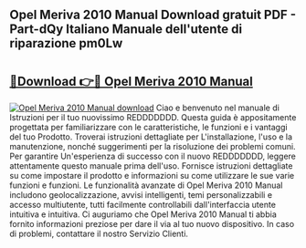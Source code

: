 ## Opel Meriva 2010 Manual Download gratuit PDF - Part-dQy Italiano Manuale dell'utente di riparazione pm0Lw

# <h2><a href="http://df9rax.blite.top/?on=Opel+Meriva+2010+Manual">🔗Download 👉🔴 Opel Meriva 2010 Manual</a></h2>

[![Opel Meriva 2010 Manual download](https://i.imgur.com/lujVjoI.png)](http://df9rax.blite.top/?on=Opel+Meriva+2010+Manual)
Ciao e benvenuto nel manuale di Istruzioni per il tuo nuovissimo REDDDDDDD. Questa guida è appositamente progettata per familiarizzare con le caratteristiche, le funzioni e i vantaggi del tuo Prodotto. Troverai istruzioni dettagliate per L'installazione, l'uso e la manutenzione, nonché suggerimenti per la risoluzione dei problemi comuni. Per garantire Un'esperienza di successo con il nuovo REDDDDDDD, leggere attentamente questo manuale prima dell'uso. Fornisce istruzioni dettagliate su come impostare il prodotto e informazioni su come utilizzare le sue varie funzioni e funzioni. Le funzionalità avanzate di Opel Meriva 2010 Manual includono geolocalizzazione, avvisi intelligenti, temi personalizzabili e accesso multiutente, tutti facilmente controllabili dall'interfaccia utente intuitiva e intuitiva. Ci auguriamo che Opel Meriva 2010 Manual ti abbia fornito informazioni preziose per dare il via al tuo nuovo dispositivo. In caso di problemi, contattare il nostro Servizio Clienti.
